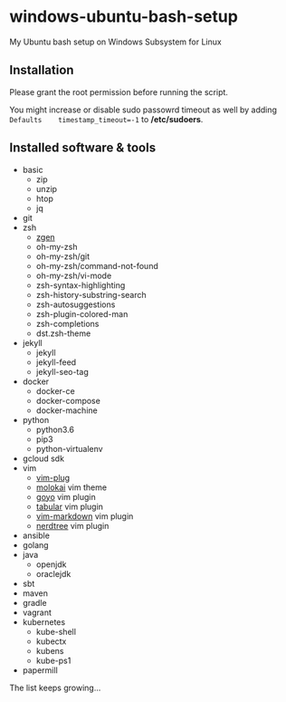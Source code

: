 # windows-ubuntu-bash-setup
My Ubuntu bash setup on Windows Subsystem for Linux

## Installation

Please grant the root permission before running the script.

You might increase or disable sudo passowrd timeout as well by adding `Defaults    timestamp_timeout=-1` to **/etc/sudoers**.

## Installed software & tools
* basic
  * zip
  * unzip
  * htop
  * jq
* git
* zsh
  * [zgen](https://github.com/tarjoilija/zgen)
  * oh-my-zsh
  * oh-my-zsh/git
  * oh-my-zsh/command-not-found
  * oh-my-zsh/vi-mode
  * zsh-syntax-highlighting
  * zsh-history-substring-search
  * zsh-autosuggestions
  * zsh-plugin-colored-man
  * zsh-completions
  * dst.zsh-theme
* jekyll
  * jekyll
  * jekyll-feed
  * jekyll-seo-tag
* docker
  * docker-ce
  * docker-compose
  * docker-machine
* python
  * python3.6
  * pip3
  * python-virtualenv
* gcloud sdk
* vim
  * [vim-plug](https://github.com/junegunn/vim-plug)
  * [molokai](https://github.com/tomasr/molokai) vim theme
  * [goyo](https://github.com/junegunn/goyo.vim) vim plugin
  * [tabular](https://github.com/godlygeek/tabular) vim plugin
  * [vim-markdown](https://github.com/plasticboy/vim-markdown) vim plugin
  * [nerdtree](https://github.com/scrooloose/nerdtree) vim plugin
* ansible
* golang
* java
  * openjdk
  * oraclejdk
* sbt
* maven
* gradle
* vagrant
* kubernetes
  * kube-shell
  * kubectx
  * kubens
  * kube-ps1
* papermill

The list keeps growing...
